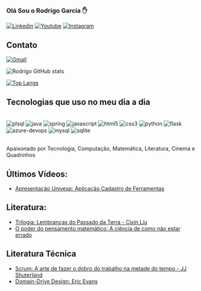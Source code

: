 ### Olá Sou o Rodrigo Garcia ✋

[![Linkedin](https://img.shields.io/badge/LinkedIn-0077B5?style=for-the-badge&logo=linkedin&logoColor=white)](https://www.linkedin.com/in/rodrigo-garcia-a5ba501a1/)
[![Youtube](https://img.shields.io/badge/YouTube-FF0000?style=for-the-badge&logo=youtube&logoColor=white)](https://www.youtube.com/channel/UCenpDIzNLDuEs5NSzs5OTZA)
[![Instagram](https://img.shields.io/badge/Instagram-E4405F?style=for-the-badge&logo=instagram&logoColor=white)](https://instagram.com/rodrigo_matematico)

## Contato
[![Gmail](https://img.shields.io/badge/Gmail-D14836?style=for-the-badge&logo=gmail&logoColor=white)](matcomp.rodrigo@gmail.com)

![Rodrigo GitHub stats](https://github-readme-stats.vercel.app/api?username=rodrigo77garcia&show_icons=true&theme=radical)

[![Top Langs](https://github-readme-stats.vercel.app/api/top-langs/?username=anuraghazra&layout=pie)](https://github.com/anuraghazra/github-readme-stats)

## Tecnologias que uso no meu dia a dia

<div style="display: inline_block"><br/>
    <img align="center" alt="plsql" src="https://img.shields.io/badge/Oracle-F80000?style=for-the-badge&logo=oracle&logoColor=black"/>
    <img align="center" alt="java" src="https://img.shields.io/badge/Java-ED8B00?style=for-the-badge&logo=openjdk&logoColor=white"/>
    <img align="center" alt="spring" src="https://img.shields.io/badge/Spring-6DB33F?style=for-the-badge&logo=spring&logoColor=white"/>
    <img align="center" alt="javascript" src="https://img.shields.io/badge/JavaScript-F7DF1E?style=for-the-badge&logo=javascript&logoColor=black"/>
    <img align="center" alt="html5" src="https://img.shields.io/badge/HTML5-E34F26?style=for-the-badge&logo=html5&logoColor=white"/>
    <img align="center" alt="css3" src="https://img.shields.io/badge/CSS3-1572B6?style=for-the-badge&logo=css3&logoColor=white"/>
    <img align="center" alt="python" src="https://img.shields.io/badge/Python-14354C?style=for-the-badge&logo=python&logoColor=white"/>
    <img align="center" alt="flask" src="https://img.shields.io/badge/Flask-000000?style=for-the-badge&logo=flask&logoColor=white"/>
    <img align="center" alt="azure-devops" src="https://img.shields.io/badge/Azure_DevOps-0078D7?style=for-the-badge&logo=azure-devops&logoColor=white"/>
    <img align="center" alt="mysql" src="https://img.shields.io/badge/MySQL-00000F?style=for-the-badge&logo=mysql&logoColor=white"/>
    <img align="center" alt="sqlite" src="https://img.shields.io/badge/SQLite-07405E?style=for-the-badge&logo=sqlite&logoColor=white"/>
</div><br/>

Apaixonado por Tecnologia, Computação, Matemática, Literatura, Cinema e Quadrinhos

## Últimos Vídeos:
- [Apresentação Univesp: Aplicação Cadastro de Ferramentas](https://youtu.be/sMPi2qACChA)

## Literatura:
- [Trilogia: Lembranças do Passado da Terra - Cixin Liu](https://www.amazon.com.br/problema-dos-tr%C3%AAs-corpos/dp/8556510205)
- [O poder do pensamento matemático: A ciência de como não estar errado](https://www.amazon.com.br/poder-pensamento-matem%C3%A1tico-ci%C3%AAncia-errado/dp/8537814210/ref=sr_1_1?crid=3B45OETT1JX12&dib=eyJ2IjoiMSJ9.gMVnkG9gC8Q7gOt8lybh31zJm9AoeiaI99mi9vQumi4RegdrsHAMd-_B9QUMX11y80lSQSo5zXr0Db8j0wT5_SwtmWafMndp5FJMTCNq4ojOrSSpQkLDygQZtrY7flmyhLxEen25KJwWK3fQZyU6LdHN3TLIPiRWlm33PELLlEKE6jGEQGKvoz9Fs_bxaZFzdrOU47bbvhW0GtZS1kmuD5Xa0nywJ2wpFG50Naqbngs.TFTAILsNSyKsVtPtmmhr5bgg8QhzG-oFnok80fK8a5k&dib_tag=se&keywords=o+poder+do+pensamento+matem%C3%A1tico&qid=1717883394&s=books&sprefix=o+poder+do+pensamento+matematic%2Cstripbooks%2C254&sr=1-1)

## Literatura Técnica
- [Scrum: A arte de fazer o dobro do trabalho na metade do tempo - JJ Shuterland]()
- [Domain-Drive Design: Eric Evans]()











